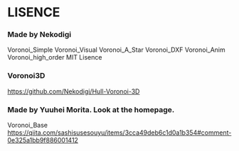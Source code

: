 # LISENCE
### Made by Nekodigi
Voronoi_Simple
Voronoi_Visual
Voronoi_A_Star 
Voronoi_DXF
Voronoi_Anim
Voronoi_high_order
MIT Lisence
### Voronoi3D
https://github.com/Nekodigi/Hull-Voronoi-3D
### Made by Yuuhei Morita. Look at the homepage.
Voronoi_Base
https://qiita.com/sashisusesouyu/items/3cca49deb6c1d0a1b354#comment-0e325a1bb9f886001412